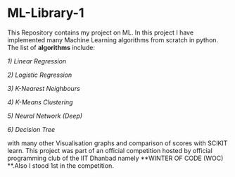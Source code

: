 # ML-Library-1
This Repository contains my project on ML. In this project I have implemented many Machine Learning algorithms from scratch in python. The list of **algorithms** include:
>
*1) Linear Regression*
>
*2) Logistic Regression*
>
*3) K-Nearest Neighbours*
>
*4) K-Means Clustering*
>
*5) Neural Network (Deep)*
>
*6) Decision Tree*
>
with many other Visualisation graphs and comparison of scores with SCIKIT learn.
This project was part of an official competition hosted by official programming club of the IIT Dhanbad namely **WINTER OF CODE (WOC) **.Also I stood 1st in the competition.
